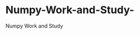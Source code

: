   # Numpy-Work-and-Study-
Numpy Work and Study 
                
                
              
                                  
                                    
                                                                               
                                                                                                               
                                 
                                                        
                                              
               
                             
                                                            
                                                        
                                                                                                                                                                                                  
                                                 
                                                                                                                                        
                                                                  
                                                                           
                      
                                                           
                
